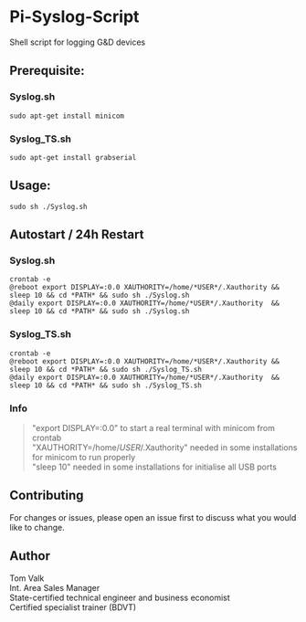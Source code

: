 # Pi-Syslog-Script
Shell script for logging G&D devices

## Prerequisite:
### Syslog.sh
```
sudo apt-get install minicom
```
### Syslog_TS.sh
```
sudo apt-get install grabserial
```

## Usage:
```
sudo sh ./Syslog.sh 
```

## Autostart / 24h Restart
### Syslog.sh
```
crontab -e
@reboot export DISPLAY=:0.0 XAUTHORITY=/home/*USER*/.Xauthority && sleep 10 && cd *PATH* && sudo sh ./Syslog.sh
@daily export DISPLAY=:0.0 XAUTHORITY=/home/*USER*/.Xauthority  && sleep 10 && cd *PATH* && sudo sh ./Syslog.sh
```
### Syslog_TS.sh
```
crontab -e
@reboot export DISPLAY=:0.0 XAUTHORITY=/home/*USER*/.Xauthority && sleep 10 && cd *PATH* && sudo sh ./Syslog_TS.sh
@daily export DISPLAY=:0.0 XAUTHORITY=/home/*USER*/.Xauthority  && sleep 10 && cd *PATH* && sudo sh ./Syslog_TS.sh
```
### Info
> "export DISPLAY=:0.0" to start a real terminal with minicom from crontab </br>
> "XAUTHORITY=/home/*USER*/.Xauthority" needed in some installations for minicom to run properly </br>
> "sleep 10" needed in some installations for initialise all USB ports </br>


## Contributing
For changes or issues, please open an issue first to discuss what you would like to change. <br/>


## Author
Tom Valk   <br/>
Int. Area Sales Manager  <br/>
State-certified technical engineer and business economist <br/>
Certified specialist trainer (BDVT)


